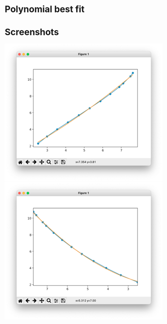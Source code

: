 # Polynomial best fit

# Screenshots

![](README-resources/Screen%20Shot%202021-12-15%20at%2019.40.07.png)
![](README-resources/Screen%20Shot%202021-12-15%20at%2019.41.13.png)